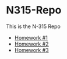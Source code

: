 # N315-Repo

This is the N-315 Repo

* [Homework #1](https://kaileyhart.github.io/N315-Repo/HomeworkOne/)
* [Homework #2](https://in-info-web4.informatics.iupui.edu/~kalyhart/N315/HW2/index.html)
* [Homework #3](https://in-info-web4.informatics.iupui.edu/~kalyhart/N315/HW5/treefrog-cms/public/addSave.html)
